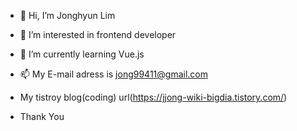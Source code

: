 - 👋 Hi, I’m Jonghyun Lim
- 👀 I’m interested in frontend developer
- 🌱 I’m currently learning Vue.js
- 📫 My E-mail adress is jong99411@gmail.com

- My tistroy blog(coding) url(https://jjong-wiki-bigdia.tistory.com/)
- Thank You

<!---
Limjonghyun97/Limjonghyun97 is a ✨ special ✨ repository because its `README.md` (this file) appears on your GitHub profile.
You can click the Preview link to take a look at your changes.
--->
